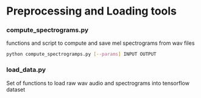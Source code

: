 # Preprocessing and Loading tools

### compute_spectrograms.py
functions and script to compute and save mel spectrograms from wav files
````bash
python compute_spectrogramps.py [--params] INPUT OUTPUT
````

### load_data.py
Set of functions to load raw wav audio and spectrograms into tensorflow dataset
